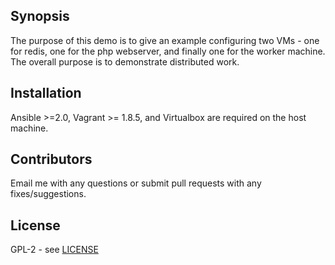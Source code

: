 ## Synopsis

The purpose of this demo is to give an example configuring two VMs - one for redis, one for the php webserver, and finally one for the worker machine. The overall purpose is to demonstrate distributed work.

## Installation

Ansible >=2.0, Vagrant >= 1.8.5, and Virtualbox are required on the host machine.

## Contributors

Email me with any questions or submit pull requests with any fixes/suggestions.

## License

GPL-2 - see [LICENSE](LICENSE)
